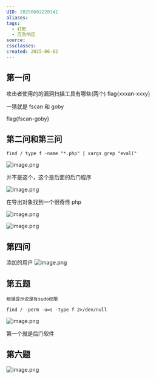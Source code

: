 ```yaml
---
UID: 20250602220341
aliases: 
tags:
  - 打靶
  - 应急响应
source: 
cssclasses: 
created: 2025-06-02
---
```


## 第一问
攻击者使用的的漏洞扫描工具有哪些(两个) flag{xxxan-xxxy}

一猜就是 fscan 和 goby

flag{fscan-goby}


## 第二问和第三问

```
find / type f -name "*.php" | xargs grep "eval("
```

![image.png](https://s2.loli.net/2025/06/02/WIJ8EmlgRs9jZ7C.png)

并不是这个，这个是后面的后门程序

![image.png](https://s2.loli.net/2025/06/02/QKAM7pvC1gdHV8X.png)

在导出对象找到一个很奇怪 php

![image.png](https://s2.loli.net/2025/06/02/MsXontLSOID9RA6.png)

![image.png](https://s2.loli.net/2025/06/02/ITACjoPQYsv3t1d.png)


## 第四问
添加的用户
![image.png](https://s2.loli.net/2025/06/02/rGEnWvNpuf2VQLZ.png)

## 第五题
```
根据提示说是有sudo权限

find / -perm -u=s -type f 2>/dev/null
```
![image.png](https://s2.loli.net/2025/06/02/o15XWgKNpvkelqi.png)

第一个就是后门软件
## 第六题
![image.png](https://s2.loli.net/2025/06/02/1IsnM6WA9yLVTuc.png)
